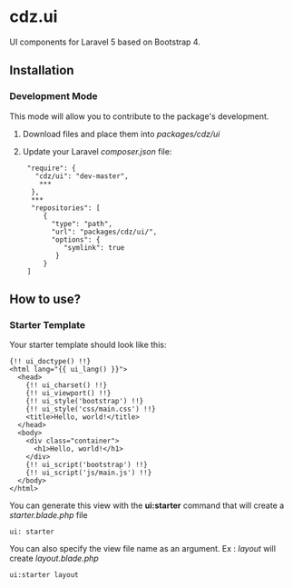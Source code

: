 # cdz.ui
UI components for Laravel 5 based on Bootstrap 4.

## Installation

### Development Mode
This mode will allow you to contribute to the package's development.

1. Download files and place them into *packages/cdz/ui* 

2. Update your Laravel *composer.json* file:

        "require": {
          "cdz/ui": "dev-master",
           ***
         },
         ***
         "repositories": [
            {
              "type": "path",
              "url": "packages/cdz/ui/",
              "options": {
                 "symlink": true
               }
            }
        ]


## How to use?

### Starter Template
Your starter template should look like this:

    {!! ui_doctype() !!}
    <html lang="{{ ui_lang() }}">
      <head>
        {!! ui_charset() !!}
        {!! ui_viewport() !!}
        {!! ui_style('bootstrap') !!}
        {!! ui_style('css/main.css') !!}
        <title>Hello, world!</title>
      </head>
      <body>
        <div class="container">
          <h1>Hello, world!</h1>
        </div>
        {!! ui_script('bootstrap') !!}
        {!! ui_script('js/main.js') !!}
      </body>
    </html>

You can generate this view with the **ui:starter** command that will create a *starter.blade.php* file

    ui: starter

You can also specify the view file name as an argument. Ex : *layout* will create *layout.blade.php*

    ui:starter layout
